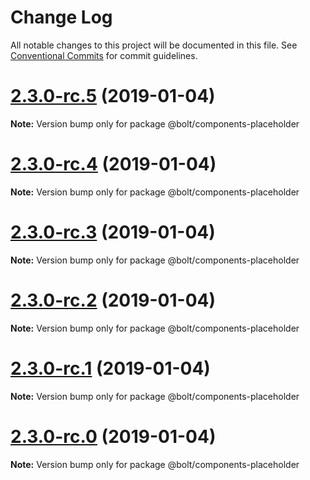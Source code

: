 # Change Log

All notable changes to this project will be documented in this file.
See [Conventional Commits](https://conventionalcommits.org) for commit guidelines.

# [2.3.0-rc.5](https://github.com/bolt-design-system/bolt/tree/master/packages/components/bolt-placeholder/compare/v2.3.0-rc.4...v2.3.0-rc.5) (2019-01-04)

**Note:** Version bump only for package @bolt/components-placeholder





# [2.3.0-rc.4](https://github.com/bolt-design-system/bolt/tree/master/packages/components/bolt-placeholder/compare/v2.3.0-rc.3...v2.3.0-rc.4) (2019-01-04)

**Note:** Version bump only for package @bolt/components-placeholder





# [2.3.0-rc.3](https://github.com/bolt-design-system/bolt/tree/master/packages/components/bolt-placeholder/compare/v2.3.0-rc.2...v2.3.0-rc.3) (2019-01-04)

**Note:** Version bump only for package @bolt/components-placeholder





# [2.3.0-rc.2](https://github.com/bolt-design-system/bolt/tree/master/packages/components/bolt-placeholder/compare/v2.3.0-rc.1...v2.3.0-rc.2) (2019-01-04)

**Note:** Version bump only for package @bolt/components-placeholder





# [2.3.0-rc.1](https://github.com/bolt-design-system/bolt/tree/master/packages/components/bolt-placeholder/compare/vv2.3.0-rc.0...v2.3.0-rc.1) (2019-01-04)

**Note:** Version bump only for package @bolt/components-placeholder





# [2.3.0-rc.0](https://github.com/bolt-design-system/bolt/tree/master/packages/components/bolt-placeholder/compare/v2.2.1...v2.3.0-rc.0) (2019-01-04)

**Note:** Version bump only for package @bolt/components-placeholder
